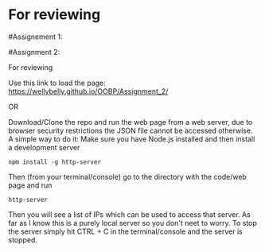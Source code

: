 For reviewing
=

#Assignement 1:








#Assignment 2:

  For reviewing
  
   Use this link to load the page: https://wellybelly.github.io/OOBP/Assignment_2/
   
  OR
  
   Download/Clone the repo and run the web page from a web server, due to browser security restrictions the JSON file cannot be accessed otherwise.
   A simple way to do it:
   Make sure you have Node.js installed and then install a development server
   
    npm install -g http-server
    
   Then (from your terminal/console) go to the directory with the code/web page and run
   
    http-server
   Then you will see a list of IPs which can be used to access that server. As far as I know this is a purely local server so you don't neet to worry.
   To stop the server simply hit CTRL + C in the terminal/console and the server is stopped.
